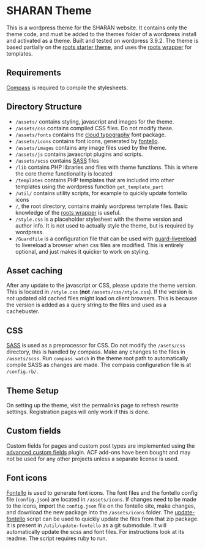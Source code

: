 SHARAN Theme
============
This is a wordpress theme for the SHARAN website. It contains only the theme code, and must be added to the themes folder of a wordpress install and activated as a theme. Built and tested on wordpress 3.9.2. The theme is based partially on the [roots starter theme](http://roots.io/), and uses the [roots wrapper](http://roots.io/an-introduction-to-the-roots-theme-wrapper/) for templates.

Requirements
------------
[Compass](http://compass-style.org/) is required to compile the stylesheets.

Directory Structure
-------------------
- `/assets/` contains styling, javascript and images for the theme.
- `/assets/css` contains compiled CSS files. Do not modify these.
- `/assets/fonts` contains the [cloud typography](http://www.typography.com/) font package.
- `/assets/icons` contains font icons, generated by [fontello](http://fontello.com/).
- `/assets/images` contains any image files used by the theme.
- `/assets/js` contains javascript plugins and scripts.
- `/assets/scss` contains [SASS](http://sass-lang.com/) files
- `/lib` contains PHP libraries and files with theme functions. This is where the core theme functionality is located
- `/templates` contains PHP templates that are included into other templates using the wordpress function `get_template_part`
- `/util/` contains utility scripts, for example to quickly update fontello icons
- `/`, the root directory, contains mainly wordpress template files. Basic knowledge of the [roots wrapper](http://roots.io/an-introduction-to-the-roots-theme-wrapper/) is useful.
- `/style.css` is a placeholder stylesheet with the theme version and author info. It is not used to actually style the theme, but is required by wordpress.
- `/Guardfile` is a configuration file that can be used with [guard-livereload](https://github.com/guard/guard-livereload) to livereload a browser when css files are modified. This is entirely optional, and just makes it quicker to work on styling.

Asset caching
-------------
After any update to the javascript or CSS, please update the theme version. This is located in `/style.css` (**not** `/assets/css/style.css`). If the version is not updated old cached files might load on client browsers. This is because the version is added as a query string to the files and used as a cachebuster.

CSS
---
[SASS](http://sass-lang.com/) is used as a preprocessor for CSS. Do not modify the `/asets/css` directory, this is handled by compass. Make any changes to the files in `/assets/scss`. Run `compass watch` in the theme root path to automatically compile SASS as changes are made. The compass configuration file is at `/config.rb/`.

Theme Setup
-----------
On setting up the theme, visit the permalinks page to refresh rewrite settings. Registration pages will only work if this is done.

Custom fields
-------------
Custom fields for pages and custom post types are implemented using the [advanced custom fields](http://www.advancedcustomfields.com/) plugin. ACF add-ons have been bought and may not be used for any other projects unless a separate license is used.

Font icons
----------
[Fontello](http://fontello.com/) is used to generate font icons. The font files and the fontello config file (`config.json`) are located in `/assets/icons`. If changes need to be made to the icons, import the `config.json` file on the fontello site, make changes, and download the new package into the `/assets/icons` folder. The [update-fontello](https://github.com/rahul-sekhar/update-fontello) script can be used to quickly update the files from that zip package. It is present in `/util/update-fontello` as a git submodule. It will automatically update the scss and font files. For instructions look at its readme. The script requires ruby to run.